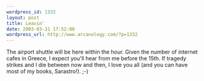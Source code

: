 ```yaml
--- 
wordpress_id: 1332
layout: post
title: Leavin'
date: 2003-03-31 17:52:00
wordpress_url: http://www.arcanology.com/?p=1332
---
```

The airport shuttle will be here within the hour. Given the number of internet cafes in Greece, I expect you'll hear from me before the 15th. If tragedy strikes and I die between now and then, I love you all (and you can have most of my books, Sarastro!). ;-)